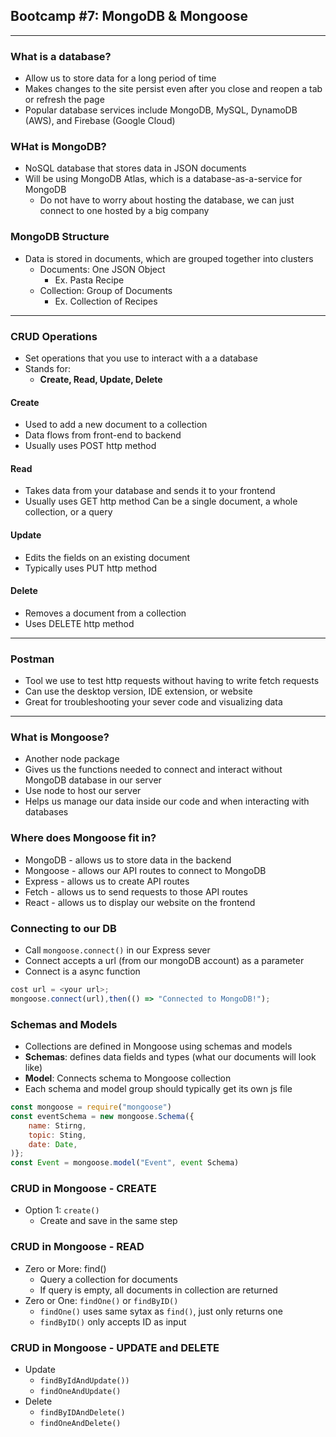 ## Bootcamp #7: MongoDB & Mongoose
---
### What is a database?
- Allow us to store data for a long period of time
- Makes changes to the site persist even after you close and reopen a tab or refresh the page
- Popular database services include MongoDB, MySQL, DynamoDB (AWS), and Firebase (Google Cloud)
### WHat is MongoDB?
- NoSQL database that stores data in JSON documents
- Will be using MongoDB Atlas, which is a database-as-a-service for MongoDB
    - Do not have to worry about hosting the database, we can just connect to one hosted by a big company
### MongoDB Structure
- Data is stored in documents, which are grouped together into clusters
    - Documents: One JSON Object
        - Ex. Pasta Recipe
    - Collection: Group of Documents
        - Ex. Collection of Recipes
---
### CRUD Operations
- Set operations that you use to interact with a a database
- Stands for:
    - **Create, Read, Update, Delete**
#### Create
- Used to add a new document to a collection 
- Data flows from front-end to backend
- Usually uses POST http method
#### Read
- Takes data from your database and sends it to your frontend
- Usually uses GET http method
Can be a single document, a whole collection, or a query
#### Update
- Edits the fields on an existing document
- Typically uses PUT http method
#### Delete
- Removes a document from a collection
- Uses DELETE http method
---
### Postman
- Tool we use to test http requests without having to write fetch requests
- Can use the desktop version, IDE extension, or website
- Great for troubleshooting your sever code and visualizing data
---
### What is Mongoose?
- Another node package
- Gives us the functions needed to connect and interact without MongoDB database in our server
- Use node to host our server
- Helps us manage our data inside our code and when interacting with databases
### Where does Mongoose fit in?
- MongoDB - allows us to store data in the backend
- Mongoose - allows our API routes to connect to MongoDB
- Express - allows us to create API routes
- Fetch - allows us to send requests to those API routes
- React - allows us to display our website on the frontend
### Connecting to our DB
- Call ```mongoose.connect()``` in our Express sever
- Connect accepts a url (from our mongoDB account) as a parameter
- Connect is a async function
```javascript
cost url = <your url>;
mongoose.connect(url),then(() => "Connected to MongoDB!");
```
### Schemas and Models
- Collections are defined in Mongoose using schemas and models
- **Schemas**: defines data fields and types (what our documents will look like)
- **Model**: Connects schema to Mongoose collection
- Each schema and model group should typically get its own js file
```javascript
const mongoose = require("mongoose")
const eventSchema = new mongoose.Schema({
    name: Stirng,
    topic: Sting,
    date: Date,
)};
const Event = mongoose.model("Event", event Schema)
```
### CRUD in Mongoose - CREATE
- Option 1: ```create()```
    - Create and save in the same step
### CRUD in Mongoose - READ
- Zero or More: find()
    - Query a collection for documents
    - If query is empty, all documents in collection are returned 
- Zero or One: ```findOne()``` or ```findByID()```
    - ```findOne()``` uses same sytax as ```find()```, just only returns one
    - ```findByID()``` only accepts ID as input
### CRUD in Mongoose - UPDATE and DELETE
- Update
    - ```findByIdAndUpdate())```
    - ```findOneAndUpdate()```
- Delete
    - ```findByIDAndDelete()```
    - ```findOneAndDelete()```